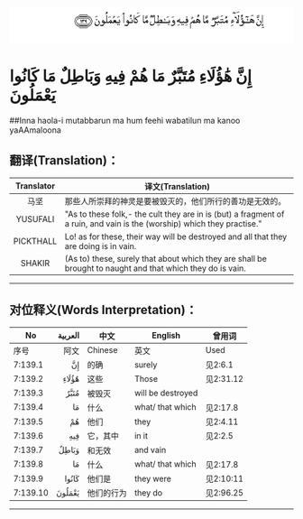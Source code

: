![007:139](images/007_139.gif)

# إِنَّ هَٰؤُلَاءِ مُتَبَّرٌ مَا هُمْ فِيهِ وَبَاطِلٌ مَا كَانُوا يَعْمَلُونَ 

##Inna haola-i mutabbarun ma hum feehi wabatilun ma kanoo yaAAmaloona 

## 翻译(Translation)：

| Translator | 译文(Translation)                                            |
| :--------: | ------------------------------------------------------------ |
|    马坚    | 那些人所崇拜的神灵是要被毁灭的，他们所行的善功是无效的。     |
|  YUSUFALI  | "As to these folk,- the cult they are in is (but) a fragment of a ruin, and vain is the (worship) which they practise." |
| PICKTHALL  | Lo! as for these, their way will be destroyed and all that they are doing is in vain. |
|   SHAKIR   | (As to) these, surely that about which they are shall be brought to naught and that which they do is vain. |

---

## 对位释义(Words Interpretation)：

| No   | العربية | 中文    | English | 曾用词 |
| ---- | ------: | ------- | ------- | ------ |
| 序号 |    阿文 | Chinese | 英文    | Used   |
| 7:139.1  | إِنَّ     | 的确       | surely            | 见2:6.1   |
| 7:139.2  | هَٰؤُلَاءِ  | 这些       | Those             | 见2:31.12 |
| 7:139.3  | مُتَبَّرٌ   | 被毁灭     | will be destroyed |           |
| 7:139.4  | مَا     | 什么       | what/ that which  | 见2:17.8  |
| 7:139.5  | هُمْ     | 他们       | they              | 见2:4.11  |
| 7:139.6  | فِيهِ    | 它，其中   | in it             | 见2:2.5   |
| 7:139.7  | وَبَاطِلٌ  | 和无效     | and vain          |           |
| 7:139.8  | مَا     | 什么       | what/ that which  | 见2:17.8  |
| 7:139.9  | كَانُوا  | 他们是     | they were         | 见2:10:11 |
| 7:139.10 | يَعْمَلُونَ | 他们的行为 | they do           | 见2:96.25 |

---